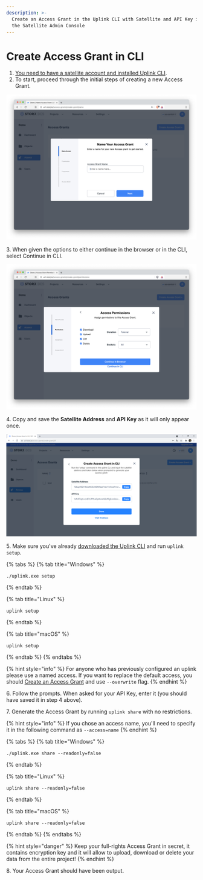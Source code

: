 ```yaml
---
description: >-
  Create an Access Grant in the Uplink CLI with Satellite and API Key info from
  the Satellite Admin Console
---
```


# Create Access Grant in CLI

1. [You need to have a satellite account and installed Uplink CLI](../prerequisites.md).
2. To start, proceed through the initial steps of creating a new Access Grant.&#x20;

![](<../../../.gitbook/assets/Screen Shot 2021-04-19 at 10.19.38 AM.png>)

3\. When given the options to either continue in the browser or in the CLI, select Continue in CLI.

![](<../../../.gitbook/assets/Screen Shot 2021-04-19 at 10.20.53 AM (1).png>)

4\. Copy and save the **Satellite Address** and **API Key** as it will only appear once.

![](<../../../.gitbook/assets/image (125) (1).png>)

5\. Make sure you've already [downloaded the Uplink CLI](../../../downloads/download-uplink-cli.md) and run `uplink setup`.

{% tabs %}
{% tab title="Windows" %}
```
./uplink.exe setup
```
{% endtab %}

{% tab title="Linux" %}
```
uplink setup
```
{% endtab %}

{% tab title="macOS" %}
```
uplink setup
```
{% endtab %}
{% endtabs %}

{% hint style="info" %}
For anyone who has previously configured an uplink please use a named access. If you want to replace the default access, you should [Create an Access Grant](../uploading-your-first-object/create-first-access-grant.md) and use `--overwrite` flag.
{% endhint %}

6\. Follow the prompts. When asked for your API Key, enter it (you should have saved it in step 4 above).

7\. Generate the Access Grant by running `uplink share` with no restrictions.

{% hint style="info" %}
&#x20;If you chose an access name, you'll need to specify it in the following command as `--access=name`
{% endhint %}

{% tabs %}
{% tab title="Windows" %}
```
./uplink.exe share --readonly=false
```
{% endtab %}

{% tab title="Linux" %}
```
uplink share --readonly=false
```
{% endtab %}

{% tab title="macOS" %}
```
uplink share --readonly=false
```
{% endtab %}
{% endtabs %}

{% hint style="danger" %}
Keep your full-rights Access Grant in secret, it contains encryption key and it will allow to upload, download or delete your data from the entire project!
{% endhint %}

8\. Your Access Grant should have been output.&#x20;
